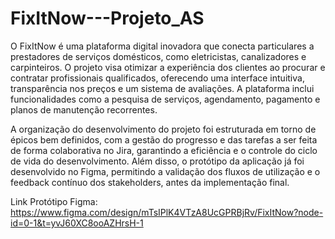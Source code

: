 # FixItNow---Projeto_AS
O FixItNow é uma plataforma digital inovadora que conecta particulares a prestadores de serviços domésticos, como eletricistas, canalizadores e carpinteiros. O projeto visa otimizar a experiência dos clientes ao procurar e contratar profissionais qualificados, oferecendo uma interface intuitiva, transparência nos preços e um sistema de avaliações. A plataforma inclui funcionalidades como a pesquisa de serviços, agendamento, pagamento e planos de manutenção recorrentes.

A organização do desenvolvimento do projeto foi estruturada em torno de épicos bem definidos, com a gestão do progresso e das tarefas a ser feita de forma colaborativa no Jira, garantindo a eficiência e o controle do ciclo de vida do desenvolvimento. Além disso, o protótipo da aplicação já foi desenvolvido no Figma, permitindo a validação dos fluxos de utilização e o feedback contínuo dos stakeholders, antes da implementação final.

Link Protótipo Figma: https://www.figma.com/design/mTsIPlK4VTzA8UcGPRBjRv/FixItNow?node-id=0-1&t=yvJ60XC8ooAZHrsH-1
